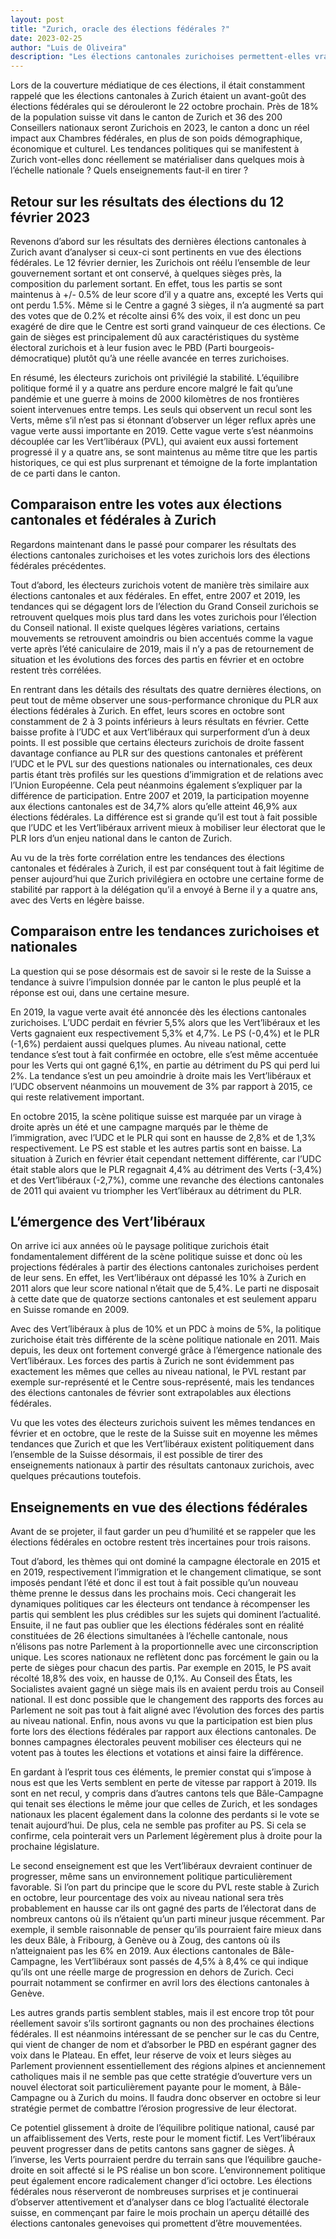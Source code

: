 ```yaml
---
layout: post
title: "Zurich, oracle des élections fédérales ?"
date: 2023-02-25
author: "Luis de Oliveira"
description: "Les élections cantonales zurichoises permettent-elles vraiment de prédire l’issue des élections fédérales ?"
---
```

Lors de la couverture médiatique de ces élections, il était constamment rappelé que les élections cantonales à Zurich étaient un avant-goût des élections fédérales qui se dérouleront le 22 octobre prochain. Près de 18% de la population suisse vit dans le canton de Zurich et 36 des 200 Conseillers nationaux seront Zurichois en 2023, le canton a donc un réel impact aux Chambres fédérales, en plus de son poids démographique, économique et culturel. Les tendances politiques qui se manifestent à Zurich vont-elles donc réellement se matérialiser dans quelques mois à l’échelle nationale ? Quels enseignements faut-il en tirer ?

## Retour sur les résultats des élections du 12 février 2023

Revenons d’abord sur les résultats des dernières élections cantonales à Zurich avant d’analyser si ceux-ci sont pertinents en vue des élections fédérales. Le 12 février dernier, les Zurichois ont réélu l’ensemble de leur gouvernement sortant et ont conservé, à quelques sièges près, la composition du parlement sortant. En effet, tous les partis se sont maintenus à +/- 0.5% de leur score d’il y a quatre ans, excepté les Verts qui ont perdu 1.5%. Même si le Centre a gagné 3 sièges, il n’a augmenté sa part des votes que de 0.2% et récolte ainsi 6% des voix, il est donc un peu exagéré de dire que le Centre est sorti grand vainqueur de ces élections. Ce gain de sièges est principalement dû aux caractéristiques du système électoral zurichois et à leur fusion avec le PBD (Parti bourgeois-démocratique) plutôt qu’à une réelle avancée en terres zurichoises. 

En résumé, les électeurs zurichois ont privilégié la stabilité. L’équilibre politique formé il y a quatre ans perdure encore malgré le fait qu’une pandémie et une guerre à moins de 2000 kilomètres de nos frontières soient intervenues entre temps. Les seuls qui observent un recul sont les Verts, même s’il n’est pas si étonnant d’observer un léger reflux après une vague verte aussi importante en 2019. Cette vague verte s’est néanmoins découplée car les Vert’libéraux (PVL), qui avaient eux aussi fortement progressé il y a quatre ans, se sont maintenus au même titre que les partis historiques, ce qui est plus surprenant et témoigne de la forte implantation de ce parti dans le canton. 

## Comparaison entre les votes aux élections cantonales et fédérales à Zurich

Regardons maintenant dans le passé pour comparer les résultats des élections cantonales zurichoises et les votes zurichois lors des élections fédérales précédentes. 

Tout d’abord, les électeurs zurichois votent de manière très similaire aux élections cantonales et aux fédérales. En effet, entre 2007 et 2019, les tendances qui se dégagent lors de l’élection du Grand Conseil zurichois se retrouvent quelques mois plus tard dans les votes zurichois pour l’élection du Conseil national. Il existe quelques légères variations, certains mouvements se retrouvent amoindris ou bien accentués comme la vague verte après l’été caniculaire de 2019, mais il n’y a pas de retournement de situation et les évolutions des forces des partis en février et en octobre restent très corrélées. 

En rentrant dans les détails des résultats des quatre dernières élections, on peut tout de même observer une sous-performance chronique du PLR aux élections fédérales à Zurich. En effet, leurs scores en octobre sont constamment de 2 à 3 points inférieurs à leurs résultats en février. Cette baisse profite à l’UDC et aux Vert’libéraux qui surperforment d’un à deux points. Il est possible que certains électeurs zurichois de droite fassent davantage confiance au PLR sur des questions cantonales et préfèrent l’UDC et le PVL sur des questions nationales ou internationales, ces deux partis étant très profilés sur les questions d’immigration et de relations avec l’Union Européenne. Cela peut néanmoins également s’expliquer par la différence de participation. Entre 2007 et 2019, la participation moyenne aux élections cantonales est de 34,7% alors qu’elle atteint 46,9% aux élections fédérales. La différence est si grande qu’il est tout à fait possible que l’UDC et les Vert’libéraux arrivent mieux à mobiliser leur électorat que le PLR lors d’un enjeu national dans le canton de Zurich. 

Au vu de la très forte corrélation entre les tendances des élections cantonales et fédérales à Zurich, il est par conséquent tout à fait légitime de penser aujourd’hui que Zurich privilégiera en octobre une certaine forme de stabilité par rapport à la délégation qu’il a envoyé à Berne il y a quatre ans, avec des Verts en légère baisse. 

## Comparaison entre les tendances zurichoises et nationales
La question qui se pose désormais est de savoir si le reste de la Suisse a tendance à suivre l’impulsion donnée par le canton le plus peuplé et la réponse est oui, dans une certaine mesure. 

En 2019, la vague verte avait été annoncée dès les élections cantonales zurichoises. L’UDC perdait en février 5,5% alors que les Vert’libéraux et les Verts gagnaient eux respectivement 5,3% et 4,7%. Le PS (-0,4%) et le PLR (-1,6%) perdaient aussi quelques plumes. Au niveau national, cette tendance s’est tout à fait confirmée en octobre, elle s’est même accentuée pour les Verts qui ont gagné 6,1%, en partie au détriment du PS qui perd lui 2%. La tendance s’est un peu amoindrie à droite mais les Vert’libéraux et l’UDC observent néanmoins un mouvement de 3% par rapport à 2015, ce qui reste relativement important. 

En octobre 2015, la scène politique suisse est marquée par un virage à droite après un été et une campagne marqués par le thème de l’immigration, avec l’UDC et le PLR qui sont en hausse de 2,8% et de 1,3% respectivement. Le PS est stable et les autres partis sont en baisse. La situation à Zurich en février était cependant nettement différente, car l’UDC était stable alors que le PLR regagnait 4,4% au détriment des Verts (-3,4%) et des Vert’libéraux (-2,7%), comme une revanche des élections cantonales de 2011 qui avaient vu triompher les Vert’libéraux au détriment du PLR. 

## L’émergence des Vert’libéraux
On arrive ici aux années où le paysage politique zurichois était fondamentalement différent de la scène politique suisse et donc où les projections fédérales à partir des élections cantonales zurichoises perdent de leur sens. En effet, les Vert’libéraux ont dépassé les 10% à Zurich en 2011 alors que leur score national n’était que de 5,4%. Le parti ne disposait à cette date que de quatorze sections cantonales et est seulement apparu en Suisse romande en 2009.

Avec des Vert’libéraux à plus de 10% et un PDC à moins de 5%, la politique zurichoise était très différente de la scène politique nationale en 2011. Mais depuis, les deux ont fortement convergé grâce à l’émergence nationale des Vert’libéraux. Les forces des partis à Zurich ne sont évidemment pas exactement les mêmes que celles au niveau national, le PVL restant par exemple sur-représenté et le Centre sous-représenté, mais les tendances des élections cantonales de février sont extrapolables aux élections fédérales.

Vu que les votes des électeurs zurichois suivent les mêmes tendances en février et en octobre, que le reste de la Suisse suit en moyenne les mêmes tendances que Zurich et que les Vert’libéraux existent politiquement dans l’ensemble de la Suisse désormais, il est possible de tirer des enseignements nationaux à partir des résultats cantonaux zurichois, avec quelques précautions toutefois.  

## Enseignements en vue des élections fédérales

Avant de se projeter, il faut garder un peu d’humilité et se rappeler que les élections fédérales en octobre restent très incertaines pour trois raisons. 

Tout d’abord, les thèmes qui ont dominé la campagne électorale en 2015 et en 2019, respectivement l’immigration et le changement climatique, se sont imposés pendant l’été et donc il est tout à fait possible qu’un nouveau thème prenne le dessus dans les prochains mois. Ceci changerait les dynamiques politiques car les électeurs ont tendance à récompenser les partis qui semblent les plus crédibles sur les sujets qui dominent l’actualité. Ensuite, il ne faut pas oublier que les élections fédérales sont en réalité constituées de 26 élections simultanées à l’échelle cantonale, nous n’élisons pas notre Parlement à la proportionnelle avec une circonscription unique. Les scores nationaux ne reflètent donc pas forcément le gain ou la perte de sièges pour chacun des partis. Par exemple en 2015, le PS avait récolté 18,8% des voix, en hausse de 0,1%. Au Conseil des États, les Socialistes avaient gagné un siège mais ils en avaient perdu trois au Conseil national. Il est donc possible que le changement des rapports des forces au Parlement ne soit pas tout à fait aligné avec l’évolution des forces des partis au niveau national. Enfin, nous avons vu que la participation est bien plus forte lors des élections fédérales par rapport aux élections cantonales. De bonnes campagnes électorales peuvent mobiliser ces électeurs qui ne votent pas à toutes les élections et votations et ainsi faire la différence.

En gardant à l’esprit tous ces éléments, le premier constat qui s’impose à nous est que les Verts semblent en perte de vitesse par rapport à 2019. Ils sont en net recul, y compris dans d’autres cantons tels que Bâle-Campagne qui tenait ses élections le même jour que celles de Zurich, et les sondages nationaux les placent également dans la colonne des perdants si le vote se tenait aujourd’hui. De plus, cela ne semble pas profiter au PS. Si cela se confirme, cela pointerait vers un Parlement légèrement plus à droite pour la prochaine législature. 

Le second enseignement est que les Vert’libéraux devraient continuer de progresser, même sans un environnement politique particulièrement favorable. Si l’on part du principe que le score du PVL reste stable à Zurich en octobre, leur pourcentage des voix au niveau national sera très probablement en hausse car ils ont gagné des parts de l’électorat dans de nombreux cantons où ils n’étaient qu’un parti mineur jusque récemment. Par exemple, il semble raisonnable de penser qu’ils pourraient faire mieux dans les deux Bâle, à Fribourg, à Genève ou à Zoug, des cantons où ils n’atteignaient pas les 6% en 2019. Aux élections cantonales de Bâle-Campagne, les Vert’libéraux sont passés de 4,5% à 8,4% ce qui indique qu’ils ont une réelle marge de progression en dehors de Zurich. Ceci pourrait notamment se confirmer en avril lors des élections cantonales à Genève. 

Les autres grands partis semblent stables, mais il est encore trop tôt pour réellement savoir s’ils sortiront gagnants ou non des prochaines élections fédérales. Il est néanmoins intéressant de se pencher sur le cas du Centre, qui vient de changer de nom et d’absorber le PBD en espérant gagner des voix dans le Plateau. En effet, leur réserve de voix et leurs sièges au Parlement proviennent essentiellement des régions alpines et anciennement catholiques mais il ne semble pas que cette stratégie d’ouverture vers un nouvel électorat soit particulièrement payante pour le moment, à Bâle-Campagne ou à Zurich du moins. Il faudra donc observer en octobre si leur stratégie permet de combattre l’érosion progressive de leur électorat.

Ce potentiel glissement à droite de l’équilibre politique national, causé par un affaiblissement des Verts, reste pour le moment fictif. Les Vert’libéraux peuvent progresser dans de petits cantons sans gagner de sièges. À l’inverse, les Verts pourraient perdre du terrain sans que l’équilibre gauche-droite en soit affecté si le PS réalise un bon score. L’environnement politique peut également encore radicalement changer d’ici octobre. Les élections fédérales nous réserveront de nombreuses surprises et je continuerai d’observer attentivement et d’analyser dans ce blog l’actualité électorale suisse, en commençant par faire le mois prochain un aperçu détaillé des élections cantonales genevoises qui promettent d’être mouvementées.